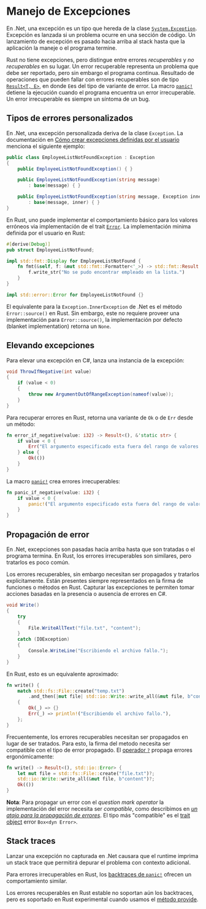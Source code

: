 # Manejo de Excepciones

En .Net, una excepción es un tipo que hereda de la clase 
[`System.Exception`][net-system-exception]. Excepción es lanzada si un problema 
ocurre en una sección de código. Un lanzamiento de excepción es pasado hacia arriba 
al stack hasta que la aplicación la maneje o el programa termine.

Rust no tiene excepciones, pero distingue entre errores _recuperables_ y 
_no recuperables_ en su lugar. Un error recuperable representa un problema que
debe ser reportado, pero sin embargo el programa continua. Resultado de 
operaciones que pueden fallar con errores recuperables son de tipo [`Result<T, E>`][rust-result],
en donde `E`es del tipo de variante de error. La macro [`panic!`][panic] detiene
la ejecución cuando el programa encuentra un error irrecuperable. Un error 
irrecuperable es siempre un síntoma de un bug.

## Tipos de errores personalizados

En .Net, una excepción personalizada deriva de la clase `Exception`. La 
documentación en [Cómo crear excepciones definidas por el usuario][net-user-defined-exceptions]
menciona el siguiente ejemplo:

```csharp
public class EmployeeListNotFoundException : Exception
{
    public EmployeeListNotFoundException() { }

    public EmployeeListNotFoundException(string message)
        : base(message) { }

    public EmployeeListNotFoundException(string message, Exception inner)
        : base(message, inner) { }
}
```

En Rust, uno puede implementar el comportamiento básico para los valores erróneos
via implementación de el trait [`Error`][rust-std-error]. La implementación minima
definida por el usuario en Rust:

```rust
#[derive(Debug)]
pub struct EmployeeListNotFound;

impl std::fmt::Display for EmployeeListNotFound {
    fn fmt(&self, f: &mut std::fmt::Formatter<'_>) -> std::fmt::Result {
        f.write_str("No se pudo encontrar empleado en la lista.")
    }
}

impl std::error::Error for EmployeeListNotFound {}
```

El equivalente para la `Exception.InnerException` de .Net es el método 
`Error::source()` en Rust. Sin embargo, este no requiere proveer una implementación
para `Error::source()`, la implementación por defecto (blanket implementation)
retorna un `None`.

## Elevando excepciones

Para elevar una excepción en C#, lanza una instancia de la excepción:

```csharp
void ThrowIfNegative(int value)
{
    if (value < 0)
    {
        throw new ArgumentOutOfRangeException(nameof(value));
    }
}
```

Para recuperar errores en Rust, retorna una variante de `Ok` o de `Err` desde
un método:

```rust
fn error_if_negative(value: i32) -> Result<(), &'static str> {
    if value < 0 {
        Err("El argumento especificado esta fuera del rango de valores validos. (Parámetro 'value')")
    } else {
        Ok(())
    }
}
```

La macro [`panic!`][panic] crea errores irrecuperables:

```rust
fn panic_if_negative(value: i32) {
    if value < 0 {
        panic!("El argumento especificado esta fuera del rango de valores validos. (Parámetro 'value')")
    }
}
```

## Propagación de error

En .Net, excepciones son pasadas hacia arriba hasta que son tratadas o el programa
termina. En Rust, los errores irrecuperables son similares, pero tratarlos
es poco común.

Los errores recuperables, sin embargo necesitan ser propagados y tratarlos 
explícitamente. Están presentes siempre representados en la firma de funciones o
métodos en Rust. Capturar las excepciones te permiten tomar acciones basadas en 
la presencia o ausencia de errores en C#.

```csharp
void Write()
{
    try
    {
        File.WriteAllText("file.txt", "content");
    }
    catch (IOException)
    {
        Console.WriteLine("Escribiendo el archivo fallo.");
    }
}
```

En Rust, esto es un equivalente aproximado:

```rust
fn write() {
    match std::fs::File::create("temp.txt")
        .and_then(|mut file| std::io::Write::write_all(&mut file, b"content"))
    {
        Ok(_) => {}
        Err(_) => println!("Escribiendo el archivo fallo."),
    };
}
```

Frecuentemente, los errores recuperables necesitan ser propagados en lugar de ser
tratados. Para esto, la firma del metodo necesita ser compatible con el tipo de
error propagado. El [operador `?`][question-mark-operator] propaga errores 
ergonómicamente:

```rust
fn write() -> Result<(), std::io::Error> {
    let mut file = std::fs::File::create("file.txt")?;
    std::io::Write::write_all(&mut file, b"content")?;
    Ok(())
}
```

**Nota**: Para propagar un error con el _question mark operator_ la implementación
del error necesita ser _compatible_, como describimos en [_un atajo para la propagación de errores_][propagating-errors-rust-book]. El tipo más "compatible" es el [trait object] error
`Box<dyn Error>`.

## Stack traces

Lanzar una excepción no capturada en .Net causara que el runtime imprima un 
stack trace que permitirá depurar el problema con contexto adicional.

Para errores irrecuperables en Rust, los [backtraces de `panic!`][panic-backtrace] 
ofrecen un comportamiento similar.

Los errores recuperables en Rust estable no soportan aún los backtraces, pero es
soportado en Rust experimental cuando usamos el [método provide].


[net-system-exception]: https://learn.microsoft.com/es-ES/dotnet/api/system.exception?view=net-6.0
[rust-result]: https://doc.rust-lang.org/std/result/enum.Result.html
[panic-backtrace]: https://book.rustlang-es.org/ch09-01-unrecoverable-errors-with-panic.html#usando-el-backtrace-de-panic
[net-user-defined-exceptions]: https://learn.microsoft.com/es-ES/dotnet/standard/exceptions/how-to-create-user-defined-exceptions
[rust-std-error]: https://doc.rust-lang.org/std/error/trait.Error.html
[método provide]: https://doc.rust-lang.org/std/error/trait.Error.html#method.provide
[question-mark-operator]: https://doc.rust-lang.org/std/result/index.html#the-question-mark-operator-
[panic]: https://doc.rust-lang.org/std/macro.panic.html
[propagating-errors-rust-book]: https://book.rustlang-es.org/ch09-02-recoverable-errors-with-result.html#un-atajo-para-propagar-errores-el-operador-
[trait object]: https://doc.rust-lang.org/reference/types/trait-object.html
